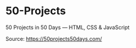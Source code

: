 # 50-Projects
50 Projects in 50 Days — HTML, CSS &amp; JavaScript

Source: https://50projects50days.com/
